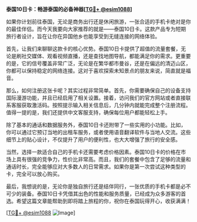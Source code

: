 **泰国10日卡：畅游泰国的必备神器[[TG💪+ @esim1088](https://t.me/s/esim1088)]**

如果你计划前往泰国，无论是商务出行还是休闲旅游，一张合适的手机卡绝对是你的最佳伴侣。而今天我要向大家推荐的就是——泰国10日卡。这款产品专为短期旅行者设计，旨在让你在异国他乡也能享受到无缝连接的网络体验。

首先，让我们来聊聊这款卡的核心优势。泰国10日卡提供了超值的流量套餐，无论是刷社交媒体、观看视频直播，还是查找地图导航，都能满足你的需求。更重要的是，它的信号覆盖非常广泛，无论是在繁华都市曼谷，还是在偏远的清迈山区，你都可以保持稳定的网络连接。这对于喜欢探索未知景点的朋友来说，简直就是福音。

那么，如何注册这张卡呢？其实过程非常简单。首先，你需要确保自己的设备支持国际漫游功能，并且已经启用了相关设置。接着，访问我们的官方网站或者直接联系客服获取激活码。按照提示输入相关信息后，几分钟内就能完成整个注册流程。值得一提的是，我们还提供中文客服支持，确保每位用户都能轻松上手。

除了基本的通话和数据服务外，泰国10日卡还附带了一些实用的小功能。比如，你可以通过它预订当地的出租车服务，或者使用语音翻译软件与当地人交流。这些细节上的贴心设计，不仅提升了用户的便利性，也大大增强了旅行的安全感。

当然，选择一款适合自己的手机卡还需要考虑价格因素。泰国10日卡的价格在市场上具有很强的竞争力，性价比非常高。而且，我们的套餐中包含了足够的流量和通话时长，完全能够应对大多数人的日常需求。如果你是第一次尝试这种类型的卡，完全可以放心购买。

最后，我想说的是，无论你是独自旅行还是结伴同行，一张优质的手机卡都是必不可少的装备。泰国10日卡凭借其出色的性能和服务质量，已经成为众多游客的首选。希望这篇文章能帮助到即将踏上旅程的你，祝你在泰国玩得开心，收获满满！

[[TG💪+ @esim1088](https://t.me/s/esim1088) ![Image](https://i.postimg.cc/4NQfJmqS/Snipaste-2025-05-13-00-14-12.png)]